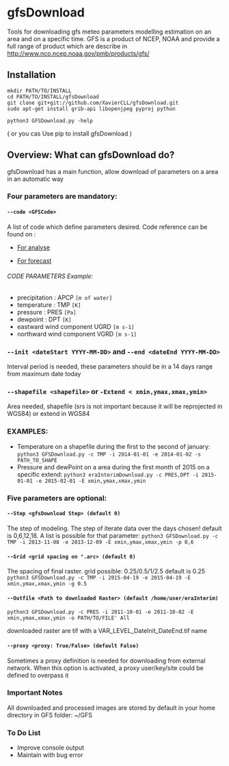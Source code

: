 
# gfsDownload

Tools for downloading gfs meteo parameters modelling estimation on
an area and on a specific time. GFS is a product of NCEP, NOAA and
provide a full range of product which are describe in http://www.nco.ncep.noaa.gov/pmb/products/gfs/


## Installation

```
mkdir PATH/TO/INSTALL
cd PATH/TO/INSTALL/gfsDownload
git clone git+git://github.com/XavierCLL/gfsDownload.git
sudo apt-get install grib-api libopenjpeg pyproj python
```
```
python3 GFSDownload.py -help
```

( or you cas Use pip to install gfsDownload )

## Overview: What can gfsDownload do?

gfsDownload has a main function, allow download of parameters on a
area in an automatic way

### Four parameters are mandatory:

#### `--code <GFSCode>`

A list of code which define parameters desired. Code reference can be found on :
 
- [For analyse](http://www.nco.ncep.noaa.gov/pmb/products/gfs/gfs_upgrade/gfs.t06z.pgrb2.0p25.anl.shtml)

- [For forecast](http://www.nco.ncep.noaa.gov/pmb/products/gfs/gfs_upgrade/gfs.t06z.pgrb2.0p25.f006.shtml)

###### CODE PARAMETERS Example:

- precipitation : APCP `[m of water]`
- temperature : TMP `[K]`
- pressure : PRES `[Pa]`
- dewpoint : DPT `[K]`
- eastward wind component UGRD `[m s-1]`
- northward wind component VGRD `[m s-1]`

### `--init <dateStart YYYY-MM-DD>` and `--end <dateEnd YYYY-MM-DD>`
 
Interval period is needed, these parameters should be in a 14 days range from maximum date today 

### `--shapefile <shapefile>` or `-Extend < xmin,ymax,xmax,ymin>` 

Area needed, shapefile (srs is not important because it will be reprojected in WGS84) or extend in WGS84

### EXAMPLES:
- Temperature on a shapefile during the first to the second of january: `python3 GFSDownload.py -c TMP -i 2014-01-01 -e 2014-01-02 -s PATH_TO_SHAPE`
- Pressure and dewPoint on a area during the first month of 2015 on a specific extend: `python3 eraInterimDownload.py -c PRES,DPT -i 2015-01-01 -e 2015-02-01 -E xmin,ymax,xmax,ymin`
 

### Five parameters are optional:
 
####  `--Step <gfsDownload Step> (default 0)` 

The step of modeling. The step of iterate data over the days chosen! default is 0,6,12,18. A list is possible for that parameter:
`python3 GFSDownload.py -c TMP -i 2013-11-08 -e 2013-12-09 -E
xmin,ymax,xmax,ymin -p 0,6`

#### `--Grid <grid spacing on °.arc> (default 0)`

The spacing of final raster. grid possible: 0.25/0.5/1/2.5 default is 0.25 
`python3 GFSDownload.py -c TMP -i 2015-04-19 -e 2015-04-19 -E xmin,ymax,xmax,ymin -g 0.5`

#### `--Outfile <Path to downloaded Raster> (default /home/user/eraInterim)`

`python3 GFSDownload.py -c PRES -i 2011-10-01 -e 2011-10-02 -E xmin,ymax,xmax,ymin -o PATH/TO/FILE' All` 

downloaded raster are tif with a VAR_LEVEL_DateInit_DateEnd.tif name

#### `--proxy <proxy: True/False> (default False)`

Sometimes a proxy definition is needed for downloading from external
network. When this option is activated, a proxy user/key/site could be
defined to overpass it 

### Important Notes

All downloaded and processed images are stored by default in your
home directory in GFS folder: ~/GFS 

### To Do List

- Improve console output
- Maintain with bug error

